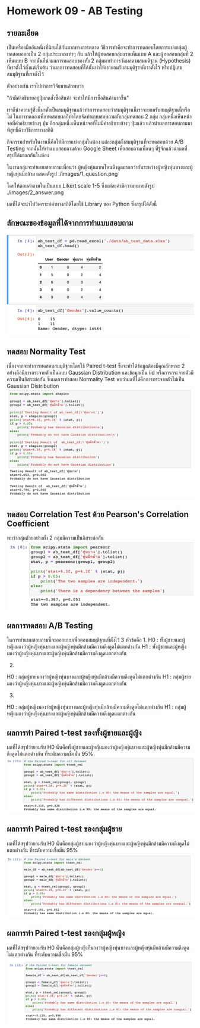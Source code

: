 # Homework 09 - AB Testing

## รายละเอียด
เป็นเครื่องมืออันหนึ่งที่นิยมใช้กันมากทางการตลาด วิธีการทำคือจะทำการทดสอบโดยการแบ่งกลุ่มผู้ทดสอบออกเป็น 2 กลุ่มประมาณเท่าๆ กัน แล้วให้ผู้ทดสอบกลุ่มแรกเห็นแบบ A และผู้ทดสอบกลุ่มที่ 2 เห็นแบบ B จากนั้นก็นำผลการทดสอบของทั้ง 2 กลุ่มมาทำการวัดผลตามสมมติฐาน (Hypothesis) ที่เราตั้งไว้ตั้งแต่เริ่มต้น ว่าผลการทดสอบที่ได้นั้นทำให้เรายอมรับสมมุติฐาฯที่เราตั้งไว้ หรือปฎิเสธสมมุติฐานที่เราตั้งไว้

ตัวอย่างเช่น เราไปทำการวิจัยมาแล้วพบว่า

"ถ้ามีคำอธิบายอยู่ปุ่มกดสั่งซื้อสินค้า จะทำให้มีการซื้อสินค้ามากขึ้น"

เราก็นำความรู้สิ่งนี้มาตั้งเป็นสมมุติฐานแล้วทำการทดสอบว่าสมมุติฐานนี้เราจะยอมรับสมมุติฐานนี้หรือไม่ ในการทดลองเพื่อทดสอบผลก็ทำโดยจัดทำแบบสอบถามกับกลุ่มทดสอบ 2 กลุ่ม กลุ่มหนึ่งเห็นหน้าจอที่คำอธิบายข้างๆ ปุ่ม อีกกลุ่มหนึ่งเห็นหน้าจอที่ไม่มีคำอธิบายข้างๆ ปุ่มแล้ว แล้วนำผลการสอบถามมาพิสูทธิ์ด้วยวิธีการทางสถิติ

กิจกรรมสำหรับในงานนี้คือให้มีการแบ่งกลุ่มในห้อง แต่ละกลุ่มตั้งสมมุติฐานที่จะทดสอบด้วย A/B Testing จากนั้นให้ทำแบบสอบถามด้วย Google Sheet เพื่อสอบถามเพื่อนๆ ที่รู้จักแล้วนำผลที่สรุปได้มาถกกันในห้อง

ในงานกลุ่มจะทำแบบสอบถามเพื่อนว่า ผู้หญิงหุ่นแบบไหนดึงดูดมากกว่ากันระหว่างผู้หญิงหุ่นบางและผู้หญิงหุ่นมีกล้าม แสดงดังรูป
./images/1_question.png

โดยให้ตอบคำถามในเป็นแบบ Likert scale 1-5 ซึ่งแต่ละค่ามีความหมายดังรูป
./images/2_answer.png

ผลที่ได้จะนำไปวิเคราะห์ค่าทางสถิติโดยใช้ Library ของ Python ซึ่งสรุปได้ดังนี้

## ลักษณะของข้อมูลที่ได้จากการทำแบบสอบถาม
![3_dataset](./images/3_dataset.png)

## ทดสอบ Normality Test
เนื่องจากจะทำการทดสอบสมมุติฐานโดยใช้ Paired t-test ซึ่งจะทำได้ข้อมูลต้องมีคุณลักษณะ 2 อย่างคือมีการกระจายตัวเป็นแบบ Gaussian Distribution และข้อมูลเป็น iid หรือการกระจายตัวมีความเป็นอิสระต่อกัน ซึ่งผลการทำสอบ Normality Test พบว่าผลที่ได้คือการกระจายตัวไม่เป็น Gaussian Distribution
![4_normality_test](./images/4_normality_test.png)

## ทดสอบ Correlation Test ด้วย Pearson's Correlation Coefficient
พบว่ากลุ่มตัวยอย่างทั้ง 2 กลุ่มมีความเป็นอิสระต่อกัน
![5_correlation_test](./images/5_correlation_test.png)

## ผลการทดสอบ A/B Testing
ในการทำแบบสอบถามนี้จะออกแบบเพื่อตอบสมมุติฐานที่ตั้งไว้ 3 หัวข้อคือ
1.
H0 : ทั้งผู้ชายและผู้หญิงมองว่าผู้หญิงหุ่นบางและผู้หญิงหุ่นมีกล้ามมีความดึงดูดไม่แตกต่างกัน
H1 : ทั้งผู้ชายและผู้หญิงมองว่าผู้หญิงหุ่นบางและผู้หญิงหุ่นมีกล้ามมีความดึงดูดแตกต่างกัน

2.
H0 : กลุ่มผู้ชายมองว่าผู้หญิงหุ่นบางและผู้หญิงหุ่นมีกล้ามมีความดึงดูดไม่แตกต่างกัน
H1 : กลุ่มผู้ชายมองว่าผู้หญิงหุ่นบางและผู้หญิงหุ่นมีกล้ามมีความดึงดูดแตกต่างกัน

3.
H0 : กลุ่มผู้หญิงมองว่าผู้หญิงหุ่นบางและผู้หญิงหุ่นมีกล้ามมีความดึงดูดไม่แตกต่างกัน
H1 : กลุ่มผู้หญิงมองว่าผู้หญิงหุ่นบางและผู้หญิงหุ่นมีกล้ามมีความดึงดูดแตกต่างกัน

## ผลการทำ Paired t-test ของทั้งผู้ชายและผู้ญิง
ผลที่ได้สรุปว่ายอมรับ H0 นั่นคือทั้งผู้ชายและผู้หญิงมองว่าผู้หญิงหุ่นบางและผู้หญิงหุ่นมีกล้ามมีความดึงดูดไม่แตกต่างกัน ที่ระดับความเชื่อมั่น 95%
![6_male_female](./images/6_male_female.png)

## ผลการทำ Paired t-test ของกลุ่มผู้ชาย
ผลที่ได้สรุปว่ายอมรับ H0 นั่นคือกลุ่มผู้ชายมองว่าผู้หญิงหุ่นบางและผู้หญิงหุ่นมีกล้ามมีความดึงดูดไม่แตกต่างกัน ที่ระดับความเชื่อมั่น 95%
![6_male_female](./images/7_male.png)

## ผลการทำ Paired t-test ของกลุ่มผู้หญิง
ผลที่ได้สรุปว่ายอมรับ H0 นั่นคือกลุ่มผู้หญิงก็มองว่าผู้หญิงหุ่นบางและผู้หญิงหุ่นมีกล้ามมีความดึงดูดไม่แตกต่างกัน ที่ระดับความเชื่อมั่น 95%
![6_male_female](./images/8_female.png)
